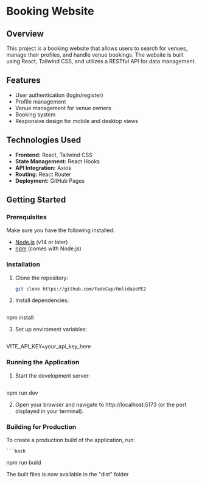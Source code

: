 # Booking Website

## Overview

This project is a booking website that allows users to search for venues, manage their profiles, and handle venue bookings. The website is built using React, Tailwind CSS, and utilizes a RESTful API for data management.

## Features

- User authentication (login/register)
- Profile management
- Venue management for venue owners
- Booking system
- Responsive design for mobile and desktop views

## Technologies Used

- **Frontend:** React, Tailwind CSS
- **State Management:** React Hooks
- **API Integration:** Axios
- **Routing:** React Router
- **Deployment:** GitHub Pages

## Getting Started

### Prerequisites

Make sure you have the following installed:

- [Node.js](https://nodejs.org/en/download/) (v14 or later)
- [npm](https://www.npmjs.com/get-npm) (comes with Node.js)

### Installation

1. Clone the repository:

   ```bash
   git clone https://github.com/FadeCap/HolidazePE2

2. Install dependencies:

    ```bash
  npm install

3. Set up enviroment variables:

    ```bash
  VITE_API_KEY=your_api_key_here


### Running the Application

1. Start the development server:

    ```bash
  npm run dev

2. Open your browser and navigate to http://localhost:5173 (or the port displayed in your terminal).

### Building for Production

  To create a production build of the application, run: 

    ```bash
  npm run build

The built files is now available in the "dist" folder
